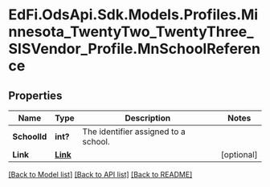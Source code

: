 # EdFi.OdsApi.Sdk.Models.Profiles.Minnesota_TwentyTwo_TwentyThree_SISVendor_Profile.MnSchoolReference
## Properties

Name | Type | Description | Notes
------------ | ------------- | ------------- | -------------
**SchoolId** | **int?** | The identifier assigned to a school. | 
**Link** | [**Link**](Link.md) |  | [optional] 

[[Back to Model list]](../README.md#documentation-for-models) [[Back to API list]](../README.md#documentation-for-api-endpoints) [[Back to README]](../README.md)

